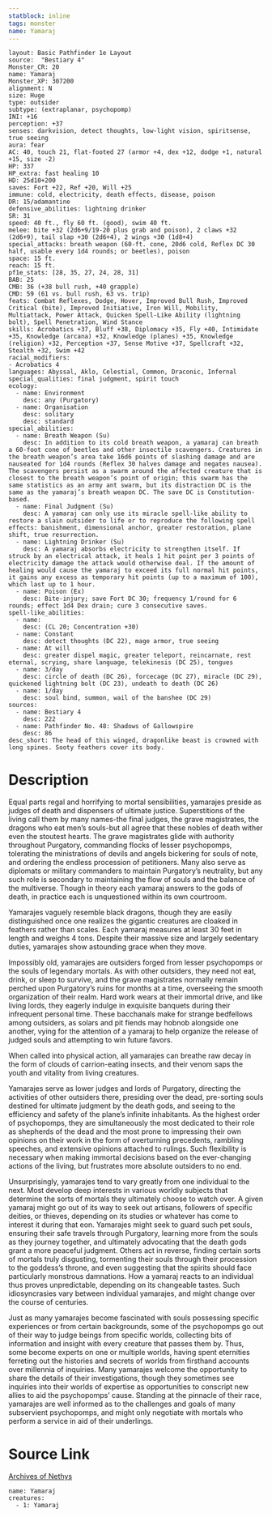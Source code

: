 ```yaml
---
statblock: inline
tags: monster
name: Yamaraj
---
```

```statblock
layout: Basic Pathfinder 1e Layout
source:  "Bestiary 4"
Monster_CR: 20
name: Yamaraj
Monster_XP: 307200
alignment: N
size: Huge
type: outsider
subtype: (extraplanar, psychopomp)
INI: +16
perception: +37
senses: darkvision, detect thoughts, low-light vision, spiritsense, true seeing
aura: fear
AC: 40, touch 21, flat-footed 27 (armor +4, dex +12, dodge +1, natural +15, size -2)
HP: 337
HP_extra: fast healing 10
HD: 25d10+200
saves: Fort +22, Ref +20, Will +25
immune: cold, electricity, death effects, disease, poison
DR: 15/adamantine
defensive_abilities: lightning drinker
SR: 31
speed: 40 ft., fly 60 ft. (good), swim 40 ft.
melee: bite +32 (2d6+9/19-20 plus grab and poison), 2 claws +32 (2d6+9), tail slap +30 (2d6+4), 2 wings +30 (1d8+4)
special_attacks: breath weapon (60-ft. cone, 20d6 cold, Reflex DC 30 half, usable every 1d4 rounds; or beetles), poison
space: 15 ft.
reach: 15 ft.
pf1e_stats: [28, 35, 27, 24, 28, 31]
BAB: 25
CMB: 36 (+38 bull rush, +40 grapple)
CMD: 59 (61 vs. bull rush, 63 vs. trip)
feats: Combat Reflexes, Dodge, Hover, Improved Bull Rush, Improved Critical (bite), Improved Initiative, Iron Will, Mobility, Multiattack, Power Attack, Quicken Spell-Like Ability (lightning bolt), Spell Penetration, Wind Stance
skills: Acrobatics +37, Bluff +38, Diplomacy +35, Fly +40, Intimidate +35, Knowledge (arcana) +32, Knowledge (planes) +35, Knowledge (religion) +32, Perception +37, Sense Motive +37, Spellcraft +32, Stealth +32, Swim +42
racial_modifiers:
- Acrobatics 4
languages: Abyssal, Aklo, Celestial, Common, Draconic, Infernal
special_qualities: final judgment, spirit touch
ecology:
  - name: Environment
    desc: any (Purgatory)
  - name: Organisation
    desc: solitary
    desc: standard
special_abilities:
  - name: Breath Weapon (Su)
    desc: In addition to its cold breath weapon, a yamaraj can breath a 60-foot cone of beetles and other insectile scavengers. Creatures in the breath weapon’s area take 16d6 points of slashing damage and are nauseated for 1d4 rounds (Reflex 30 halves damage and negates nausea). The scavengers persist as a swarm around the affected creature that is closest to the breath weapon’s point of origin; this swarm has the same statistics as an army ant swarm, but its distraction DC is the same as the yamaraj’s breath weapon DC. The save DC is Constitution-based.
  - name: Final Judgment (Su)
    desc: A yamaraj can only use its miracle spell-like ability to restore a slain outsider to life or to reproduce the following spell effects: banishment, dimensional anchor, greater restoration, plane shift, true resurrection.
  - name: Lightning Drinker (Su)
    desc: A yamaraj absorbs electricity to strengthen itself. If struck by an electrical attack, it heals 1 hit point per 3 points of electricity damage the attack would otherwise deal. If the amount of healing would cause the yamaraj to exceed its full normal hit points, it gains any excess as temporary hit points (up to a maximum of 100), which last up to 1 hour.
  - name: Poison (Ex)
    desc: Bite-injury; save Fort DC 30; frequency 1/round for 6 rounds; effect 1d4 Dex drain; cure 3 consecutive saves.
spell-like_abilities:
  - name:
    desc: (CL 20; Concentration +30)
  - name: Constant
    desc: detect thoughts (DC 22), mage armor, true seeing
  - name: At will
    desc: greater dispel magic, greater teleport, reincarnate, rest eternal, scrying, share language, telekinesis (DC 25), tongues
  - name: 3/day
    desc: circle of death (DC 26), forcecage (DC 27), miracle (DC 29), quickened lightning bolt (DC 23), undeath to death (DC 26)
  - name: 1/day
    desc: soul bind, summon, wail of the banshee (DC 29)
sources:
  - name: Bestiary 4
    desc: 222
  - name: Pathfinder No. 48: Shadows of Gallowspire
    desc: 86
desc_short: The head of this winged, dragonlike beast is crowned with long spines. Sooty feathers cover its body.
```
# Description
Equal parts regal and horrifying to mortal sensibilities, yamarajes preside as judges of death and dispensers of ultimate justice. Superstitions of the living call them by many names-the final judges, the grave magistrates, the dragons who eat men’s souls-but all agree that these nobles of death wither even the stoutest hearts. The grave magistrates glide with authority throughout Purgatory, commanding flocks of lesser psychopomps, tolerating the ministrations of devils and angels bickering for souls of note, and ordering the endless procession of petitioners. Many also serve as diplomats or military commanders to maintain Purgatory’s neutrality, but any such role is secondary to maintaining the flow of souls and the balance of the multiverse. Though in theory each yamaraj answers to the gods of death, in practice each is unquestioned within its own courtroom.

Yamarajes vaguely resemble black dragons, though they are easily distinguished once one realizes the gigantic creatures are cloaked in feathers rather than scales. Each yamaraj measures at least 30 feet in length and weighs 4 tons. Despite their massive size and largely sedentary duties, yamarajes show astounding grace when they move.

Impossibly old, yamarajes are outsiders forged from lesser psychopomps or the souls of legendary mortals. As with other outsiders, they need not eat, drink, or sleep to survive, and the grave magistrates normally remain perched upon Purgatory’s ruins for months at a time, overseeing the smooth organization of their realm. Hard work wears at their immortal drive, and like living lords, they eagerly indulge in exquisite banquets during their infrequent personal time. These bacchanals make for strange bedfellows among outsiders, as solars and pit fiends may hobnob alongside one another, vying for the attention of a yamaraj to help organize the release of judged souls and attempting to win future favors.

When called into physical action, all yamarajes can breathe raw decay in the form of clouds of carrion-eating insects, and their venom saps the youth and vitality from living creatures.

Yamarajes serve as lower judges and lords of Purgatory, directing the activities of other outsiders there, presiding over the dead, pre-sorting souls destined for ultimate judgment by the death gods, and seeing to the efficiency and safety of the plane’s infinite inhabitants. As the highest order of psychopomps, they are simultaneously the most dedicated to their role as shepherds of the dead and the most prone to impressing their own opinions on their work in the form of overturning precedents, rambling speeches, and extensive opinions attached to rulings. Such flexibility is necessary when making immortal decisions based on the ever-changing actions of the living, but frustrates more absolute outsiders to no end.

Unsurprisingly, yamarajes tend to vary greatly from one individual to the next. Most develop deep interests in various worldly subjects that determine the sorts of mortals they ultimately choose to watch over. A given yamaraj might go out of its way to seek out artisans, followers of specific deities, or thieves, depending on its studies or whatever has come to interest it during that eon. Yamarajes might seek to guard such pet souls, ensuring their safe travels through Purgatory, learning more from the souls as they journey together, and ultimately advocating that the death gods grant a more peaceful judgment. Others act in reverse, finding certain sorts of mortals truly disgusting, tormenting their souls through their procession to the goddess’s throne, and even suggesting that the spirits should face particularly monstrous damnations. How a yamaraj reacts to an individual thus proves unpredictable, depending on its changeable tastes. Such idiosyncrasies vary between individual yamarajes, and might change over the course of centuries.

Just as many yamarajes become fascinated with souls possessing specific experiences or from certain backgrounds, some of the psychopomps go out of their way to judge beings from specific worlds, collecting bits of information and insight with every creature that passes them by. Thus, some become experts on one or multiple worlds, having spent eternities ferreting out the histories and secrets of worlds from firsthand accounts over millennia of inquiries. Many yamarajes welcome the opportunity to share the details of their investigations, though they sometimes see inquiries into their worlds of expertise as opportunities to conscript new allies to aid the psychopomps’ cause. Standing at the pinnacle of their race, yamarajes are well informed as to the challenges and goals of many subservient psychopomps, and might only negotiate with mortals who perform a service in aid of their underlings.
# Source Link
[Archives of Nethys](https://aonprd.com/MonsterDisplay.aspx?ItemName=Yamaraj)
```encounter-table
name: Yamaraj
creatures:
  - 1: Yamaraj
```
